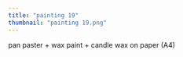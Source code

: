 ```yaml
---
title: "painting 19"
thumbnail: "painting 19.png"
---
```

pan paster + wax paint + candle wax on paper (A4)